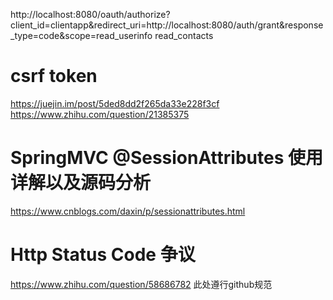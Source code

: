 http://localhost:8080/oauth/authorize?client_id=clientapp&redirect_uri=http://localhost:8080/auth/grant&response_type=code&scope=read_userinfo read_contacts


# csrf token
https://juejin.im/post/5ded8dd2f265da33e228f3cf 
https://www.zhihu.com/question/21385375 

# SpringMVC @SessionAttributes 使用详解以及源码分析
https://www.cnblogs.com/daxin/p/sessionattributes.html


# Http Status Code 争议
https://www.zhihu.com/question/58686782 此处遵行github规范
